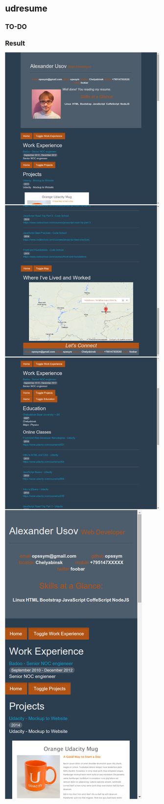 # udresume

## TO-DO

## Result

![img1](/images/img1.png)  
![img2](/images/img2.png)  
![img3](/images/img3.png)  
![img4](/images/img4.png)  

